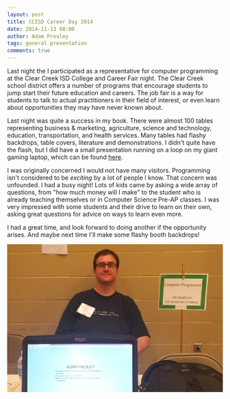 ```yaml
---
layout: post
title: CCISD Career Day 2014
date: 2014-11-13 08:00
author: Adam Presley
tags: general presentation
comments: true
---
```


Last night the I participated as a representative for computer programming at the Clear Creek ISD College and Career Fair night. The Clear Creek school district offers a number of programs that encourage students to jump start their future education and careers. The job fair is a way for students to talk to actual practitioners in their field of interest, or even learn about opportunities they may have never known about.

Last night was quite a success in my book. There were almost 100 tables representing business & marketing, agriculture, science and technology, education, transportation, and health services. Many tables had flashy backdrops, table covers, literature and demonstrations. I didn't quite have the flash, but I did have a small presentation running on a loop on my giant gaming laptop, which can be found [here](http://careerday2014.adampresley.com/). 

I was originally concerned I would not have many visitors. Programming isn't considered to be *exciting* by a lot of people I know. That concern was unfounded. I had a busy night! Lots of kids came by asking a wide array of questions, from "how much money will I make" to the student who is already teaching themselves or in Computer Science Pre-AP classes. I was very impressed with some students and their drive to learn on their own, asking great questions for advice on ways to learn even more.

I had a great time, and look forward to doing another if the opportunity arises. And maybe next time I'll make some flashy booth backdrops!

![Adam at Career Day](/assets/adampresley/images/posts/adam-career-day-2014.png)
